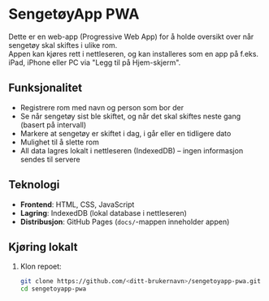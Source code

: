 # SengetøyApp PWA

Dette er en web-app (Progressive Web App) for å holde oversikt over når sengetøy skal skiftes i ulike rom.  
Appen kan kjøres rett i nettleseren, og kan installeres som en app på f.eks. iPad, iPhone eller PC via "Legg til på Hjem-skjerm".

## Funksjonalitet
- Registrere rom med navn og person som bor der
- Se når sengetøy sist ble skiftet, og når det skal skiftes neste gang (basert på intervall)
- Markere at sengetøy er skiftet i dag, i går eller en tidligere dato
- Mulighet til å slette rom
- All data lagres lokalt i nettleseren (IndexedDB) – ingen informasjon sendes til servere

## Teknologi
- **Frontend**: HTML, CSS, JavaScript
- **Lagring**: IndexedDB (lokal database i nettleseren)
- **Distribusjon**: GitHub Pages (`docs/`-mappen inneholder appen)

## Kjøring lokalt
1. Klon repoet:
   ```bash
   git clone https://github.com/<ditt-brukernavn>/sengetoyapp-pwa.git
   cd sengetoyapp-pwa
